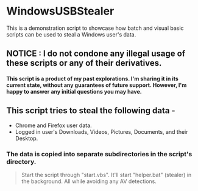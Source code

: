 # WindowsUSBStealer
This is a demonstration script to showcase how batch and visual basic scripts can be used to steal a Windows user's data.

## NOTICE : I do not condone any illegal usage of these scripts or any of their derivatives.

#### This script is a product of my past explorations. I'm sharing it in its current state, without any guarantees of future support. However, I'm happy to answer any initial questions you may have.

## This script tries to steal the following data -
- Chrome and Firefox user data.
- Logged in user's Downloads, Videos, Pictures, Documents, and their Desktop.


### The data is copied into separate subdirectories in the script's directory.
> Start the script through "start.vbs". It'll start "helper.bat" (stealer) in the background. All while avoiding any AV detections.
